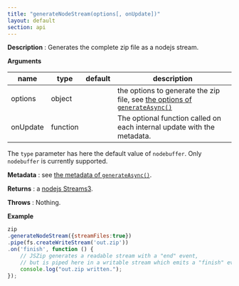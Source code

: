 ```yaml
---
title: "generateNodeStream(options[, onUpdate])"
layout: default
section: api
---
```


__Description__ : Generates the complete zip file as a nodejs stream.

__Arguments__

name                | type     | default | description
--------------------|----------|---------|------------
options             | object   |         | the options to generate the zip file, see [the options of `generateAsync()`]({{site.baseurl}}/documentation/api_jszip/generate_async.html)
onUpdate            | function |         | The optional function called on each internal update with the metadata.

The `type` parameter has here the default value of `nodebuffer`.
Only `nodebuffer` is currently supported.

__Metadata__ : see [the metadata of `generateAsync()`]({{site.baseurl}}/documentation/api_jszip/generate_async.html).

__Returns__ : a [nodejs Streams3](https://github.com/nodejs/readable-stream).

__Throws__ : Nothing.

__Example__

```js
zip
.generateNodeStream({streamFiles:true})
.pipe(fs.createWriteStream('out.zip'))
.on('finish', function () {
    // JSZip generates a readable stream with a "end" event,
    // but is piped here in a writable stream which emits a "finish" event.
    console.log("out.zip written.");
});
```

